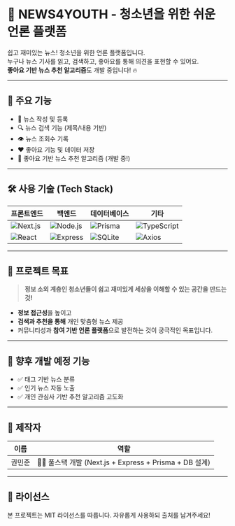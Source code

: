 # 📰 NEWS4YOUTH - 청소년을 위한 쉬운 언론 플랫폼

쉽고 재미있는 뉴스! 청소년을 위한 언론 플랫폼입니다.  
누구나 뉴스 기사를 읽고, 검색하고, 좋아요를 통해 의견을 표현할 수 있어요.  
**좋아요 기반 뉴스 추천 알고리즘**도 개발 중입니다! 🔥  

---

## 🚀 주요 기능

- 📝 뉴스 작성 및 등록
- 🔍 뉴스 검색 기능 (제목/내용 기반)
- 👁️ 뉴스 조회수 기록
- ❤️ 좋아요 기능 및 데이터 저장
- 🎯 좋아요 기반 뉴스 추천 알고리즘 (개발 중!)

---

## 🛠️ 사용 기술 (Tech Stack)

| 프론트엔드 | 백엔드 | 데이터베이스 | 기타 |
|------------|--------|----------------|------|
| ![Next.js](https://img.shields.io/badge/Next.js-000000?style=for-the-badge&logo=nextdotjs&logoColor=white) | ![Node.js](https://img.shields.io/badge/Node.js-339933?style=for-the-badge&logo=nodedotjs&logoColor=white) | ![Prisma](https://img.shields.io/badge/Prisma-2D3748?style=for-the-badge&logo=prisma&logoColor=white) | ![TypeScript](https://img.shields.io/badge/TypeScript-3178C6?style=for-the-badge&logo=typescript&logoColor=white) |
| ![React](https://img.shields.io/badge/React-61DAFB?style=for-the-badge&logo=react&logoColor=black) | ![Express](https://img.shields.io/badge/Express.js-404D59?style=for-the-badge) | ![SQLite](https://img.shields.io/badge/SQLite-003B57?style=for-the-badge&logo=sqlite&logoColor=white) | ![Axios](https://img.shields.io/badge/Axios-5A29E4?style=for-the-badge&logo=axios&logoColor=white) |

---

## 🧠 프로젝트 목표

> **정보 소외 계층인 청소년들이 쉽고 재미있게 세상을 이해할 수 있는 공간을 만드는 것!**

- **정보 접근성**을 높이고  
- **검색과 추천을 통해** 개인 맞춤형 뉴스 제공
- 커뮤니티성과 **참여 기반 언론 플랫폼**으로 발전하는 것이 궁극적인 목표입니다.

---

## 📌 향후 개발 예정 기능

- ✅ 태그 기반 뉴스 분류
- ✅ 인기 뉴스 자동 노출
- ✅ 개인 관심사 기반 추천 알고리즘 고도화

---

## 🙌 제작자

| 이름 | 역할 |
|------|------|
| 권민준 | 👨‍💻 풀스택 개발 (Next.js + Express + Prisma + DB 설계) |

---

## 📝 라이선스

본 프로젝트는 MIT 라이선스를 따릅니다. 자유롭게 사용하되 출처를 남겨주세요!
